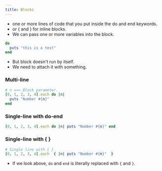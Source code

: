 ```yaml
---
title: Blocks
---
```


- one or more lines of code that you put inside the do and end keywords.
- or { and } for inline blocks.
- We can pass one or more variables into the block.

```rb
do
  puts "this is a test"
end
```

- But block doesn't run by itself.
- We need to attach it with something.



### Multi-line
```rb
# n ==> Block parameter.
[0, 1, 2, 3, 4].each do |n|
  puts "Number #{n}"
end
```

### Single-line with do-end
```rb
[0, 1, 2, 3, 4].each do |n| puts "Number #{n}" end
```

### Single-line with { }
```rb
# Single line with { }
[0, 1, 2, 3, 4].each  { |n| puts "Number #{n}"  }
```

- If we look above, `do` and `end` is literally replaced with `{` and `}`.
